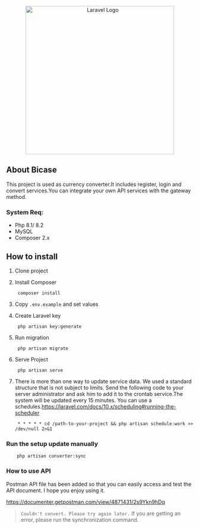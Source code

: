 <p align="center"><a href="https://laravel.com" target="_blank"><img src="https://raw.githubusercontent.com/laravel/art/master/logo-lockup/5%20SVG/2%20CMYK/1%20Full%20Color/laravel-logolockup-cmyk-red.svg" width="400" alt="Laravel Logo"></a></p>


## About Bicase

This project is used as currency converter.It includes register, login and convert services.You can integrate your own API services with the gateway method.

### System Req:
- Php 8.1/ 8.2
- MySQL
- Composer 2.x

## How to install

1. Clone project
2. Install Composer

        composer install
3. Copy `.env.example` and set values
4. Create Laravel key

        php artisan key:generate
5. Run migration

        php artisan migrate
6. Serve Project

        php artisan serve
7. There is more than one way to update service data. We used a standard structure that is not subject to limits. Send the following code to your server administrator and ask him to add it to the crontab service.The system will be updated every 15 minutes. You can use a schedules.https://laravel.com/docs/10.x/scheduling#running-the-scheduler
   
        * * * * * cd /path-to-your-project && php artisan schedule:work >> /dev/null 2>&1


### Run the setup update manually

        php artisan converter:sync


### How to use API

Postman API file has been added so that you can easily access and test the API document. I hope you enjoy using it.

https://documenter.getpostman.com/view/4871431/2s9Ykn9hDq

> `Couldn't convert. Please try again later.` If you are getting an error, please run the synchronization command.





